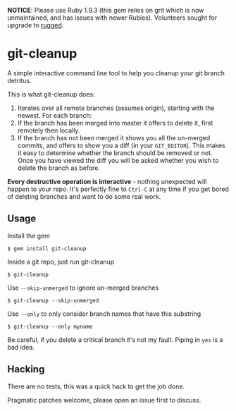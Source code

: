 **NOTICE**: Please use Ruby 1.9.3 (this gem relies on grit which is now unmaintained, and has issues with newer Rubies). Volunteers sought for upgrade to [rugged](https://github.com/libgit2/rugged).

# git-cleanup

A simple interactive command line tool to help you cleanup your git branch detritus.

This is what git-cleanup does:

  1. Iterates over all remote branches (assumes origin), starting with the newest. For each branch:
  2. If the branch has been merged into master it offers to delete it, first remotely then locally.
  3. If the branch has not been merged it shows you all the un-merged commits, and offers to show you a diff (in your `GIT_EDITOR`). This makes it easy to determine whether the branch should be removed or not.  
     Once you have viewed the diff you will be asked whether you wish to delete the branch as before.

**Every destructive operation is interactive** - nothing unexpected will happen to your repo. It's perfectly fine to `Ctrl-C` at any time if you get bored of deleting branches and want to do some real work.

## Usage

Install the gem

    $ gem install git-cleanup

Inside a git repo, just run git-cleanup

    $ git-cleanup

Use `--skip-unmerged` to ignore un-merged branches

    $ git-cleanup --skip-unmerged
    
Use `--only` to only consider branch names that have this substring

    $ git-cleanup --only myname

Be careful, if you delete a critical branch it's not my fault. Piping in `yes` is a bad idea.

## Hacking

There are no tests, this was a quick hack to get the job done.

Pragmatic patches welcome, please open an issue first to discuss.
